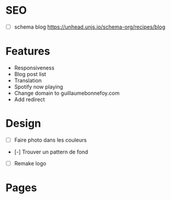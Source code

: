 # SEO
- [ ] schema blog https://unhead.unjs.io/schema-org/recipes/blog

# Features
- Responsiveness
- Blog post list
- Translation
- Spotify now playing
- Change domain to guillaumebonnefoy.com
- Add redirect

# Design
- [ ] Faire photo dans les couleurs
- [-] Trouver un pattern de fond
- [ ] Remake logo

# Pages
